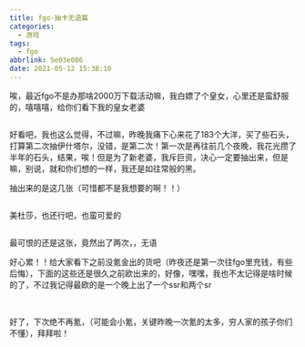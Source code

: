 ```yaml
---
title: fgo-抽卡无语篇
categories:
  - 游戏
tags:
  - fgo
abbrlink: 5e03e086
date: 2021-05-12 15:38:10
---
```


唉，最近fgo不是办那啥2000万下载活动嘛，我白嫖了个皇女，心里还是蛮舒服的，嘻嘻嘻，给你们看下我的皇女老婆

<img src="https://cdn.makiru.top/images/photo_2021-05-12_15-35-46.jpg" alt="" style="zoom:50%;" />

<!--more-->

好看吧，我也这么觉得，不过嘛，昨晚我痛下心来花了183个大洋，买了些石头，打算第二次抽伊什塔尔，没错，是第二次！第一次是再往前几个夜晚，我花光攒了半年的石头，结果，唉！但是为了新老婆，我斥巨资，决心一定要抽出来，但是嘛，别说，就和你们想的一样，我还是如往常般的黑。

抽出来的是这几张（可惜都不是我想要的啊！！）

<img src="https://cdn.makiru.top/images/photo_2021-05-12_15-35-55.jpg" alt="" style="zoom:50%;" />

美杜莎，也还行吧，也蛮可爱的

<img src="https://cdn.makiru.top/images/photo_2021-05-12_15-35-51.jpg" alt="" style="zoom:50%;" />

最可恨的还是这张，竟然出了两次，，无语

好心累！！给大家看下之前没氪金出的货吧（昨夜还是第一次往fgo里充钱，有些后悔），下面的这些还是很久之前欧出来的，好像，嘿嘿，我也不太记得是啥时候的了，不过我记得最欧的是一个晚上出了一个ssr和两个sr

<img src="https://cdn.makiru.top/images/photo_2021-05-12_15-35-20.jpg" alt="" style="zoom:50%;" />

<img src="https://cdn.makiru.top/images/photo_2021-05-12_15-35-33.jpg" alt="" style="zoom:50%;" />

<img src="https://cdn.makiru.top/images/photo_2021-05-12_15-35-37.jpg" alt="" style="zoom:50%;" />

<img src="https://cdn.makiru.top/images/photo_2021-05-12_15-35-42.jpg" alt="" style="zoom:50%;" />

<img src="https://cdn.makiru.top/images/photo_2021-05-12_15-35-59.jpg" alt="" style="zoom:50%;" />

<img src="https://cdn.makiru.top/images/photo_2021-05-12_15-36-04.jpg" alt="" style="zoom:50%;" />

好了，下次绝不再氪，（可能会小氪，关键昨晚一次氪的太多，穷人家的孩子你们不懂），拜拜啦！